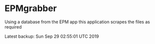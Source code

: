 # EPMgrabber
Using a database from the EPM app this application scrapes the files as required


Latest backup: Sun Sep 29 02:55:01 UTC 2019
